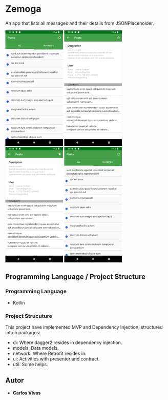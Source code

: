 # Zemoga
An app that lists all messages and their details from JSONPlaceholder.

<div id="content">
   <img src="https://github.com/carlosgvl/Zemoga/blob/master/screenshot/home.png" width="180" alt="  " />
   <img src="https://github.com/carlosgvl/Zemoga/blob/master/screenshot/detail.png" width="180" alt="  " />
   <img src="https://github.com/carlosgvl/Zemoga/blob/master/screenshot/favorite.png" width="180" alt="  " />
   <img src="https://github.com/carlosgvl/Zemoga/blob/master/screenshot/post_read.png" width="180" alt="  " />
</div>


##   Programming Language / Project Structure

### Programming Language
- Kotlin 

### Project Strucuture
This project have implemented MVP and Dependency Injection, structured into 5 packages:

- di: Where dagger2 resides in dependency injection.
- models: Data models.
- network: Where Retrofit resides in.
- ui: Activities with presenter and contract.
- util: Some helps.







## Autor

* **Carlos Vivas** 

